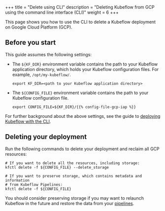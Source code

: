 +++
title = "Delete using CLI"
description = "Deleting Kubeflow from GCP using the command line interface (CLI)"
weight = 6
+++

This page shows you how to use the CLI to delete a Kubeflow deployment on
Google Cloud Platform (GCP).

## Before you start

This guide assumes the following settings: 

* The `${KF_DIR}` environment variable contains the path to
  your Kubeflow application directory, which holds your Kubeflow configuration 
  files. For example, `/opt/my-kubeflow/`.

  ```
  export KF_DIR=<path to your Kubeflow application directory>
  ``` 

* The `${CONFIG_FILE}` environment variable contains the path to your 
  Kubeflow configuration file.

  ```
  export CONFIG_FILE=${KF_DIR}/{{% config-file-gcp-iap %}}
  ```

For further background about the above settings, see the guide to
[deploying Kubeflow with the CLI](/docs/gke/deploy/deploy-cli).

## Deleting your deployment

Run the following commands to delete your deployment and reclaim all GCP
resources:

```
# If you want to delete all the resources, including storage:
kfctl delete -f ${CONFIG_FILE} --delete_storage

# If you want to preserve storage, which contains metadata and information
# from Kubeflow Pipelines:
kfctl delete -f ${CONFIG_FILE}
```

You should consider preserving storage if you may want to relaunch
Kubeflow in the future and restore the data from your 
[pipelines](/docs/pipelines/pipelines-overview/).
